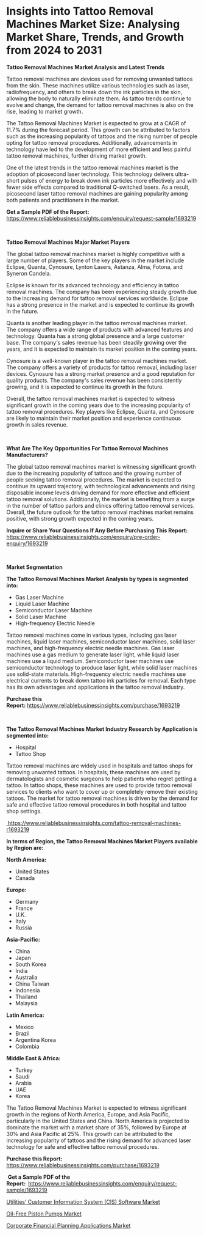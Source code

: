 <p><h1>Insights into Tattoo Removal Machines Market Size: Analysing Market Share, Trends, and Growth from 2024 to 2031</h1></p><p><strong>Tattoo Removal Machines Market Analysis and Latest Trends</strong></p>
<p><p>Tattoo removal machines are devices used for removing unwanted tattoos from the skin. These machines utilize various technologies such as laser, radiofrequency, and others to break down the ink particles in the skin, allowing the body to naturally eliminate them. As tattoo trends continue to evolve and change, the demand for tattoo removal machines is also on the rise, leading to market growth.</p><p>The Tattoo Removal Machines Market is expected to grow at a CAGR of 11.7% during the forecast period. This growth can be attributed to factors such as the increasing popularity of tattoos and the rising number of people opting for tattoo removal procedures. Additionally, advancements in technology have led to the development of more efficient and less painful tattoo removal machines, further driving market growth.</p><p>One of the latest trends in the tattoo removal machines market is the adoption of picosecond laser technology. This technology delivers ultra-short pulses of energy to break down ink particles more effectively and with fewer side effects compared to traditional Q-switched lasers. As a result, picosecond laser tattoo removal machines are gaining popularity among both patients and practitioners in the market.</p></p>
<p><strong>Get a Sample PDF of the Report:&nbsp;</strong> <a href="https://www.reliablebusinessinsights.com/enquiry/request-sample/1693219">https://www.reliablebusinessinsights.com/enquiry/request-sample/1693219</a></p>
<p>&nbsp;</p>
<p><strong>Tattoo Removal Machines Major Market Players</strong></p>
<p><p>The global tattoo removal machines market is highly competitive with a large number of players. Some of the key players in the market include Eclipse, Quanta, Cynosure, Lynton Lasers, Astanza, Alma, Fotona, and Syneron Candela. </p><p>Eclipse is known for its advanced technology and efficiency in tattoo removal machines. The company has been experiencing steady growth due to the increasing demand for tattoo removal services worldwide. Eclipse has a strong presence in the market and is expected to continue its growth in the future.</p><p>Quanta is another leading player in the tattoo removal machines market. The company offers a wide range of products with advanced features and technology. Quanta has a strong global presence and a large customer base. The company's sales revenue has been steadily growing over the years, and it is expected to maintain its market position in the coming years.</p><p>Cynosure is a well-known player in the tattoo removal machines market. The company offers a variety of products for tattoo removal, including laser devices. Cynosure has a strong market presence and a good reputation for quality products. The company's sales revenue has been consistently growing, and it is expected to continue its growth in the future.</p><p>Overall, the tattoo removal machines market is expected to witness significant growth in the coming years due to the increasing popularity of tattoo removal procedures. Key players like Eclipse, Quanta, and Cynosure are likely to maintain their market position and experience continuous growth in sales revenue.</p></p>
<p>&nbsp;</p>
<p><strong>What Are The Key Opportunities For Tattoo Removal Machines Manufacturers?</strong></p>
<p><p>The global tattoo removal machines market is witnessing significant growth due to the increasing popularity of tattoos and the growing number of people seeking tattoo removal procedures. The market is expected to continue its upward trajectory, with technological advancements and rising disposable income levels driving demand for more effective and efficient tattoo removal solutions. Additionally, the market is benefiting from a surge in the number of tattoo parlors and clinics offering tattoo removal services. Overall, the future outlook for the tattoo removal machines market remains positive, with strong growth expected in the coming years.</p></p>
<p><strong>Inquire or Share Your Questions If Any Before Purchasing This Report:</strong> <a href="https://www.reliablebusinessinsights.com/enquiry/pre-order-enquiry/1693219">https://www.reliablebusinessinsights.com/enquiry/pre-order-enquiry/1693219</a></p>
<p>&nbsp;</p>
<p><strong>Market Segmentation</strong></p>
<p><strong>The Tattoo Removal Machines Market Analysis by types is segmented into:</strong></p>
<p><ul><li>Gas Laser Machine</li><li>Liquid Laser Machine</li><li>Semiconductor Laser Machine</li><li>Solid Laser Machine</li><li>High-frequency Electric Needle</li></ul></p>
<p><p>Tattoo removal machines come in various types, including gas laser machines, liquid laser machines, semiconductor laser machines, solid laser machines, and high-frequency electric needle machines. Gas laser machines use a gas medium to generate laser light, while liquid laser machines use a liquid medium. Semiconductor laser machines use semiconductor technology to produce laser light, while solid laser machines use solid-state materials. High-frequency electric needle machines use electrical currents to break down tattoo ink particles for removal. Each type has its own advantages and applications in the tattoo removal industry.</p></p>
<p><strong>Purchase this Report:&nbsp;</strong><a href="https://www.reliablebusinessinsights.com/purchase/1693219">https://www.reliablebusinessinsights.com/purchase/1693219</a></p>
<p>&nbsp;</p>
<p><strong>The Tattoo Removal Machines Market Industry Research by Application is segmented into:</strong></p>
<p><ul><li>Hospital</li><li>Tattoo Shop</li></ul></p>
<p><p>Tattoo removal machines are widely used in hospitals and tattoo shops for removing unwanted tattoos. In hospitals, these machines are used by dermatologists and cosmetic surgeons to help patients who regret getting a tattoo. In tattoo shops, these machines are used to provide tattoo removal services to clients who want to cover up or completely remove their existing tattoos. The market for tattoo removal machines is driven by the demand for safe and effective tattoo removal procedures in both hospital and tattoo shop settings.</p></p>
<p><a href="https://www.reliablebusinessinsights.com/tattoo-removal-machines-r1693219">&nbsp;https://www.reliablebusinessinsights.com/tattoo-removal-machines-r1693219</a></p>
<p><strong>In terms of Region, the Tattoo Removal Machines Market Players available by Region are:</strong></p>
<p>
    <p> <strong> North America: </strong>
        <ul>
            <li>United States</li>
            <li>Canada</li>
        </ul>
        </p> 
    <p> <strong> Europe: </strong>
        <ul>
            <li>Germany</li>
            <li>France</li>
            <li>U.K.</li>
            <li>Italy</li>
            <li>Russia</li>
        </ul>
        </p> 
    <p> <strong> Asia-Pacific: </strong>
        <ul>
            <li>China</li>
            <li>Japan</li>
            <li>South Korea</li>
            <li>India</li>
            <li>Australia</li>
            <li>China Taiwan</li>
            <li>Indonesia</li>
            <li>Thailand</li>
            <li>Malaysia</li>
        </ul>
        </p> 
    <p> <strong> Latin America: </strong>
        <ul>
            <li>Mexico</li>
            <li>Brazil</li>
            <li>Argentina Korea</li>
            <li>Colombia</li>
        </ul>
        </p> 
    <p> <strong> Middle East & Africa: </strong>
        <ul>
            <li>Turkey</li>
            <li>Saudi</li>
            <li>Arabia</li>
            <li>UAE</li>
            <li>Korea</li>
        </ul>
    </p>
    </p>
<p><p>The Tattoo Removal Machines Market is expected to witness significant growth in the regions of North America, Europe, and Asia Pacific, particularly in the United States and China. North America is projected to dominate the market with a market share of 35%, followed by Europe at 30% and Asia Pacific at 25%. This growth can be attributed to the increasing popularity of tattoos and the rising demand for advanced laser technology for safe and effective tattoo removal procedures.</p></p>
<p><strong>Purchase this Report: </strong><a href="https://www.reliablebusinessinsights.com/purchase/1693219">https://www.reliablebusinessinsights.com/purchase/1693219</a></p>
<p>&nbsp;<strong>Get a Sample PDF of the Report:&nbsp;&nbsp;</strong><a href="https://www.reliablebusinessinsights.com/enquiry/request-sample/1693219">https://www.reliablebusinessinsights.com/enquiry/request-sample/1693219</a></p>
<p><strong></strong></p>
<p><p><a href="https://medium.com/@mdmasty/emerging-trends-in-utilities-customer-information-system-cis-software-market-global-outlook-and-0cfea1d3b492">Utilities’ Customer Information System (CIS) Software Market</a></p><p><a href="https://github.com/lylyparadise/Market-Research-Report-List-4/blob/main/oil-free-piston-pumps-market.md">Oil-Free Piston Pumps Market</a></p><p><a href="https://medium.com/@florianwolf42/corporate-financial-planning-applications-market-investigation-industry-evolution-and-forecast-9e45dae87830">Corporate Financial Planning Applications Market</a></p></p>
